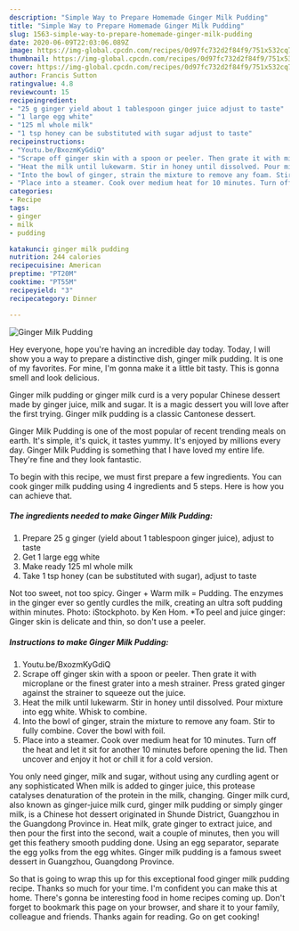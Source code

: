 ```yaml
---
description: "Simple Way to Prepare Homemade Ginger Milk Pudding"
title: "Simple Way to Prepare Homemade Ginger Milk Pudding"
slug: 1563-simple-way-to-prepare-homemade-ginger-milk-pudding
date: 2020-06-09T22:03:06.089Z
image: https://img-global.cpcdn.com/recipes/0d97fc732d2f84f9/751x532cq70/ginger-milk-pudding-recipe-main-photo.jpg
thumbnail: https://img-global.cpcdn.com/recipes/0d97fc732d2f84f9/751x532cq70/ginger-milk-pudding-recipe-main-photo.jpg
cover: https://img-global.cpcdn.com/recipes/0d97fc732d2f84f9/751x532cq70/ginger-milk-pudding-recipe-main-photo.jpg
author: Francis Sutton
ratingvalue: 4.8
reviewcount: 15
recipeingredient:
- "25 g ginger yield about 1 tablespoon ginger juice adjust to taste"
- "1 large egg white"
- "125 ml whole milk"
- "1 tsp honey can be substituted with sugar adjust to taste"
recipeinstructions:
- "Youtu.be/BxozmKyGdiQ"
- "Scrape off ginger skin with a spoon or peeler. Then grate it with microplane or the finest grater into a mesh strainer. Press grated ginger against the strainer to squeeze out the juice."
- "Heat the milk until lukewarm. Stir in honey until dissolved. Pour mixture into egg white. Whisk to combine."
- "Into the bowl of ginger, strain the mixture to remove any foam. Stir to fully combine. Cover the bowl with foil."
- "Place into a steamer. Cook over medium heat for 10 minutes. Turn off the heat and let it sit for another 10 minutes before opening the lid. Then uncover and enjoy it hot or chill it for a cold version."
categories:
- Recipe
tags:
- ginger
- milk
- pudding

katakunci: ginger milk pudding 
nutrition: 244 calories
recipecuisine: American
preptime: "PT20M"
cooktime: "PT55M"
recipeyield: "3"
recipecategory: Dinner

---
```



![Ginger Milk Pudding](https://img-global.cpcdn.com/recipes/0d97fc732d2f84f9/751x532cq70/ginger-milk-pudding-recipe-main-photo.jpg)

Hey everyone, hope you're having an incredible day today. Today, I will show you a way to prepare a distinctive dish, ginger milk pudding. It is one of my favorites. For mine, I'm gonna make it a little bit tasty. This is gonna smell and look delicious.

Ginger milk pudding or ginger milk curd is a very popular Chinese dessert made by ginger juice, milk and sugar. It is a magic dessert you will love after the first trying. Ginger milk pudding is a classic Cantonese dessert.

Ginger Milk Pudding is one of the most popular of recent trending meals on earth. It's simple, it's quick, it tastes yummy. It's enjoyed by millions every day. Ginger Milk Pudding is something that I have loved my entire life. They're fine and they look fantastic.


To begin with this recipe, we must first prepare a few ingredients. You can cook ginger milk pudding using 4 ingredients and 5 steps. Here is how you can achieve that.

<!--inarticleads1-->

##### The ingredients needed to make Ginger Milk Pudding:

1. Prepare 25 g ginger (yield about 1 tablespoon ginger juice), adjust to taste
1. Get 1 large egg white
1. Make ready 125 ml whole milk
1. Take 1 tsp honey (can be substituted with sugar), adjust to taste


Not too sweet, not too spicy. Ginger + Warm milk = Pudding. The enzymes in the ginger ever so gently curdles the milk, creating an ultra soft pudding within minutes. Photo: iStockphoto. by Ken Hom. *To peel and juice ginger: Ginger skin is delicate and thin, so don&#39;t use a peeler. 

<!--inarticleads2-->

##### Instructions to make Ginger Milk Pudding:

1. Youtu.be/BxozmKyGdiQ
1. Scrape off ginger skin with a spoon or peeler. Then grate it with microplane or the finest grater into a mesh strainer. Press grated ginger against the strainer to squeeze out the juice.
1. Heat the milk until lukewarm. Stir in honey until dissolved. Pour mixture into egg white. Whisk to combine.
1. Into the bowl of ginger, strain the mixture to remove any foam. Stir to fully combine. Cover the bowl with foil.
1. Place into a steamer. Cook over medium heat for 10 minutes. Turn off the heat and let it sit for another 10 minutes before opening the lid. Then uncover and enjoy it hot or chill it for a cold version.


You only need ginger, milk and sugar, without using any curdling agent or any sophisticated When milk is added to ginger juice, this protease catalyses denaturation of the protein in the milk, changing. Ginger milk curd, also known as ginger-juice milk curd, ginger milk pudding or simply ginger milk, is a Chinese hot dessert originated in Shunde District, Guangzhou in the Guangdong Province in. Heat milk, grate ginger to extract juice, and then pour the first into the second, wait a couple of minutes, then you will get this feathery smooth pudding done. Using an egg separator, separate the egg yolks from the egg whites. Ginger milk pudding is a famous sweet dessert in Guangzhou, Guangdong Province. 

So that is going to wrap this up for this exceptional food ginger milk pudding recipe. Thanks so much for your time. I'm confident you can make this at home. There's gonna be interesting food in home recipes coming up. Don't forget to bookmark this page on your browser, and share it to your family, colleague and friends. Thanks again for reading. Go on get cooking!
